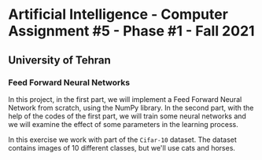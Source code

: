 # Artificial Intelligence - Computer Assignment #5 - Phase #1 - Fall 2021
## University of Tehran
### Feed Forward Neural Networks

In this project, in the first part, we will implement a Feed Forward Neural Network from scratch, using the NumPy library. In the second part, with the help of the codes of the first part, we will train some neural networks and we will examine the effect of some parameters in the learning process.

In this exercise we work with part of the `Cifar-10` dataset. The dataset contains images of 10 different classes, but we'll use cats and horses. 